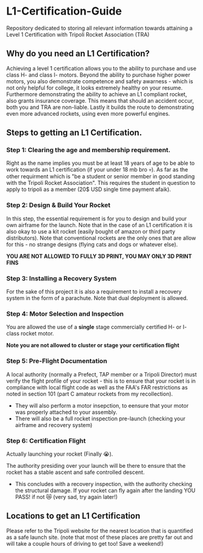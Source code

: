 # L1-Certification-Guide
Repository dedicated to storing all relevant information towards attaining a Level 1 Certification with Tripoli Rocket Association (TRA) 

## Why do you need an L1 Certification?

Achieving a level 1 certification allows you to the ability to purchase and use class H- and class I- motors. Beyond the ability to purchase higher power motors, you also demonstrate competence and safety awarness - which is not only helpful for college, it looks extremely healthy on your resume. Furthermore demonstrating the ability to achieve an L1 compliant rocket, also grants insurance coverage. This means that should an accident occur, both you and TRA are non-liable. Lastly it builds the route to demonstrating even more advanced rockets, using even more powerful engines.

## Steps to getting an L1 Certification.

### Step 1: Clearing the age and membership requirement.
Right as the name implies you must be at least 18 years of age to be able to work towards an L1 certification (if your under 18 mb bro 💀). As far as the other requirment which is "be a student or senior member in good standing with the Tripoli Rocket Association". This requires the student in question to apply to tripoli as a member (20$ USD single time payment afaik). 

### Step 2: Design & Build Your Rocket
In this step, the essential requirement is for you to design and build your own airframe for the launch. Note that in the case of an L1 certification it is also okay to use a kit rocket (easily bought of amazon or third party distributors). Note that conventional rockets are the only ones that are allow for this - no strange designs (flying cats and dogs or whatever else). 

**YOU ARE NOT ALLOWED TO FULLY 3D PRINT, YOU MAY ONLY 3D PRINT FINS**

### Step 3: Installing a Recovery System
For the sake of this project it is also a requirement to install a recovery system in the form of a parachute. Note that dual deployment is allowed. 

### Step 4: Motor Selection and Inspection
You are allowed the use of a **single** stage commercially certified H- or I- class rocket motor.

**Note you are not allowed to cluster or stage your certification flight**

### Step 5: Pre-Flight Documentation
A local authority (normally a Prefect, TAP member or a Tripoli Director) must verify the flight profile of your rocket - this is to ensure that your rocket is in compliance with local flight code as well as the FAA's FAR restrictions as noted in section 101 (part C amateur rockets from my recollection). 

- They will also perform a motor insepction, to eensure that your motor was properly attached to your assembly.
- There will also be a full rocket inspection pre-launch (checking your airframe and recovery system)

### Step 6: Certification Flight

Actually launching your rocket (Finally 😭).

The authority presiding over your launch will be there to ensure that the rocket has a stable ascent and safe controlled descent. 

- This concludes with a recovery inspection, with the authority checking the structural damage. If your rocket can fly again after the landing YOU PASS! if not 😿 (very sad, try again later!)

## Locations to get an L1 Certification

Please refer to the Tripoli website for the nearest location that is quantified as a safe launch site. (note that most of these places are pretty far out and will take a couple hours of driving to get too! Save a weekend!)

